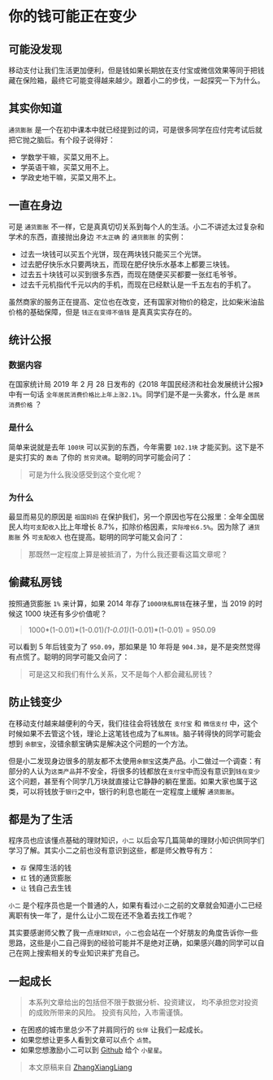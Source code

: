 # 你的钱可能正在变少

## 可能没发现

移动支付让我们生活更加便利，但是钱如果长期放在支付宝或微信效果等同于把钱藏在保险箱，最终它可能变得越来越少。跟着小二的步伐，一起探究一下为什么。

## 其实你知道

`通货膨胀` 是一个在初中课本中就已经提到过的词，可是很多同学在应付完考试后就把它抛之脑后。有个段子说得好：

- 学数学干嘛，买菜又用不上。
- 学英语干嘛，买菜又用不上。
- 学政史地干嘛，买菜又用不上。

## 一直在身边

可是 `通货膨胀` 不一样，它是真真切切关系到每个人的生活。小二不讲述太过复杂和学术的东西，直接抛出身边 `不太正确` 的 `通货膨胀` 的实例：

- 过去一块钱可以买五个光饼，现在两块钱只能买三个光饼。
- 过去肥仔快乐水只要两块五，而现在肥仔快乐水基本上都要三块钱。
- 过去五十块钱可以买到很多东西，而现在随便买买都要一张红毛爷爷。
- 过去千元机指代千元以内的手机，而现在已经默认是一千五左右的手机了。

虽然商家的服务正在提高、定位也在改变，还有国家对物价的稳定，比如柴米油盐价格的基础保障，但是 `钱正在变得不值钱` 是真真实实存在的。

## 统计公报

### 数据内容

在国家统计局 2019 年 2 月 28 日发布的《2018 年国民经济和社会发展统计公报》中有一句话 `全年居民消费价格比上年上涨2.1%`。同学们是不是一头雾水，什么是 `居民消费价格` ？

### 是什么

简单来说就是去年 `100块` 可以买到的东西，今年需要 `102.1块` 才能买到。这下是不是实打实的 `轰击` 了你的 `贫穷灵魂`。聪明的同学可能会问了：

> 可是为什么我没感受到这个变化呢？

### 为什么

最显而易见的原因是 `祖国妈妈` 在保护我们，另一个原因也写在公报里：全年全国居民人均`可支配收入`比上年增长 8.7%，扣除价格因素，`实际增长6.5%`。因为除了 `通货膨胀` 外 `可支配收入` 也在提高。聪明的同学可能又会问了：

> 那既然一定程度上算是被抵消了，为什么我还要看这篇文章呢？

## 偷藏私房钱

按照通货膨胀 `1%` 来计算，如果 2014 年存了`1000块私房钱`在袜子里，当 2019 的时候这 1000 块还有多少价值呢？

> 1000*(1-0.01)*(1-0.01)_(1-0.01)_(1-0.01)\*(1-0.01) = 950.09

可以看到 5 年后钱变为了 `950.09`，那如果是 10 年将是 `904.38`，是不是突然觉得有点慌了。聪明的同学可能又会问了：

> 可是这又和我们有什么关系，又不是每个人都会藏私房钱？

## 防止钱变少

在移动支付越来越便利的今天，我们往往会将钱放在 `支付宝` 和 `微信支付` 中，这个时候如果不去管这个钱，理论上这笔钱也成为了`私房钱`。脑子转得快的同学可能会想到 `余额宝`，没错余额宝确实是解决这个问题的一个方法。

但是小二发现身边很多的朋友都不太使用`余额宝`这类产品。小二做过一个调查：有部分的人认为`这类产品`并不安全，将很多的钱都放在`支付宝`中而没有意识到`钱在变少`这个问题，甚至有个同学几万块就直接让它静静的躺在里面。如果大家也属于这类，可以将钱放于`银行`之中，银行的利息也能在一定程度上缓解 `通货膨胀`。

## 都是为了生活

程序员也应该懂点基础的理财知识，`小二` 以后会写几篇简单的理财小知识供同学们学习了解。其实小二之前也没有意识到这些，都是师父教导有方：

- `存` 保障生活的钱
- `扛` 钱的通货膨胀
- `让` 钱自己去生钱

`小二` 是个程序员也是一个普通的人，如果有看过`小二`之前的文章就会知道小二已经离职有快一年了，是什么让小二现在还不急着去找工作呢？

其实要感谢师父教了我一点`理财知识`，`小二`也会站在一个好朋友的角度告诉你一些思路，这些是小二自己得到的经验可能并不是绝对正确，如果感兴趣的同学可以自己在网上搜索相关的专业知识来扩充自己。

## 一起成长

> 本系列文章给出的包括但不限于数据分析、投资建议，
> 均不承担您对投资的成败所带来的风险。
> 投资有风险，入市需谨慎。

- 在困惑的城市里总少不了并肩同行的 `伙伴` 让我们一起成长。
- 如果您想让更多人看到文章可以点个 `点赞`。
- 如果您想激励小二可以到 [Github](https://github.com/zhangxiangliang/personal-financial-planning) 给个 `小星星`。

> 本文原稿来自 [ZhangXiangLiang](https://github.com/zhangxiangliang)
